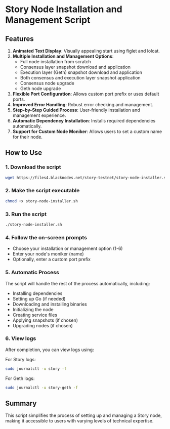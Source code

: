 # Story Node Installation and Management Script

## Features
1. **Animated Text Display**: Visually appealing start using figlet and lolcat.
2. **Multiple Installation and Management Options**:
   - Full node installation from scratch
   - Consensus layer snapshot download and application
   - Execution layer (Geth) snapshot download and application
   - Both consensus and execution layer snapshot application
   - Consensus node upgrade
   - Geth node upgrade
3. **Flexible Port Configuration**: Allows custom port prefix or uses default ports.
4. **Improved Error Handling**: Robust error checking and management.
5. **Step-by-Step Guided Process**: User-friendly installation and management experience.
6. **Automatic Dependency Installation**: Installs required dependencies automatically.
7. **Support for Custom Node Moniker**: Allows users to set a custom name for their node.

## How to Use

### 1. Download the script

```bash
wget https://files4.blacknodes.net/story-testnet/story-node-installer.sh
```

### 2. Make the script executable

```bash
chmod +x story-node-installer.sh
```

### 3. Run the script

```bash
./story-node-installer.sh
```

### 4. Follow the on-screen prompts
- Choose your installation or management option (1-6)
- Enter your node's moniker (name)
- Optionally, enter a custom port prefix

### 5. Automatic Process
The script will handle the rest of the process automatically, including:
- Installing dependencies
- Setting up Go (if needed)
- Downloading and installing binaries
- Initializing the node
- Creating service files
- Applying snapshots (if chosen)
- Upgrading nodes (if chosen)

### 6. View logs
After completion, you can view logs using:

For Story logs:
```bash
sudo journalctl -u story -f
```

For Geth logs:
```bash
sudo journalctl -u story-geth -f
```

## Summary
This script simplifies the process of setting up and managing a Story node, making it accessible to users with varying levels of technical expertise.
